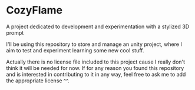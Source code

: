# CozyFlame
A project dedicated to development and experimentation with a stylized 3D prompt

I'll be using this repository to store and manage an unity project, where I aim to test and experiment learning some new cool stuff.

Actually there is no license file included to this project cause I really don't think it will be needed for now. If for any reason you found this repository and is interested in contributing to it in any way, feel free to ask me to add the appropriate license ^^.
